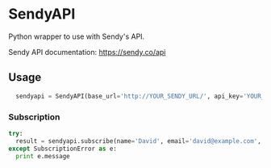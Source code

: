 # SendyAPI

Python wrapper to use with Sendy's API.

Sendy API documentation: https://sendy.co/api

## Usage

```Python
  sendyapi = SendyAPI(base_url='http://YOUR_SENDY_URL/', api_key='YOUR_API_KEY')
```

### Subscription

```Python
try:
  result = sendyapi.subscribe(name='David', email='david@example.com', list_id='YOUR_LIST_ID', custom_field_1='custom_value_1')
except SubscriptionError as e:
  print e.message
```
